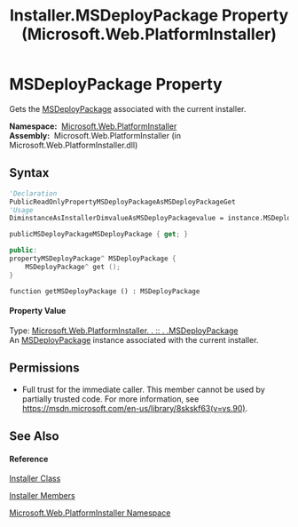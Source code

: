 ﻿---
title: Installer.MSDeployPackage Property  (Microsoft.Web.PlatformInstaller)
TOCTitle: MSDeployPackage Property
ms:assetid: P:Microsoft.Web.PlatformInstaller.Installer.MSDeployPackage
ms:mtpsurl: https://msdn.microsoft.com/en-us/library/microsoft.web.platforminstaller.installer.msdeploypackage(v=VS.90)
ms:contentKeyID: 22049578
ms.date: 05/02/2012
mtps_version: v=VS.90
f1_keywords:
- Microsoft.Web.PlatformInstaller.Installer.MSDeployPackage
- Microsoft.Web.PlatformInstaller.Installer.get_MSDeployPackage
dev_langs:
- CSharp
- JScript
- VB
- c++
api_location:
- Microsoft.Web.PlatformInstaller.dll
api_name:
- Microsoft.Web.PlatformInstaller.Installer.get_MSDeployPackage
- Microsoft.Web.PlatformInstaller.Installer.MSDeployPackage
api_type:
- Managed
topic_type:
- apiref
- kbSyntax
product_family_name: VS
ROBOTS: INDEX,FOLLOW
---

# MSDeployPackage Property

Gets the [MSDeployPackage](msdeploypackage-class-microsoft-web-platforminstaller.md) associated with the current installer.

**Namespace:**  [Microsoft.Web.PlatformInstaller](microsoft-web-platforminstaller-namespace.md)  
**Assembly:**  Microsoft.Web.PlatformInstaller (in Microsoft.Web.PlatformInstaller.dll)

## Syntax

``` vb
'Declaration
PublicReadOnlyPropertyMSDeployPackageAsMSDeployPackageGet
'Usage
DiminstanceAsInstallerDimvalueAsMSDeployPackagevalue = instance.MSDeployPackage
```

``` csharp
publicMSDeployPackageMSDeployPackage { get; }
```

``` c++
public:
propertyMSDeployPackage^ MSDeployPackage {
    MSDeployPackage^ get ();
}
```

``` jscript
function getMSDeployPackage () : MSDeployPackage
```

#### Property Value

Type: [Microsoft.Web.PlatformInstaller. . :: . .MSDeployPackage](msdeploypackage-class-microsoft-web-platforminstaller.md)  
An [MSDeployPackage](msdeploypackage-class-microsoft-web-platforminstaller.md) instance associated with the current installer.  

## Permissions

  - Full trust for the immediate caller. This member cannot be used by partially trusted code. For more information, see <https://msdn.microsoft.com/en-us/library/8skskf63(v=vs.90)>.

## See Also

#### Reference

[Installer Class](installer-class-microsoft-web-platforminstaller.md)

[Installer Members](installer-members-microsoft-web-platforminstaller.md)

[Microsoft.Web.PlatformInstaller Namespace](microsoft-web-platforminstaller-namespace.md)

